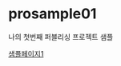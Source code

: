 # prosample01
나의 첫번째 퍼블리싱 프로젝트 샘플

<a href="https://oktobat.github.io/prosample01/" target="_blank">샘플페이지1</a>
